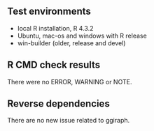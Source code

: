## Test environments

* local R installation, R 4.3.2
* Ubuntu, mac-os and windows with R release
* win-builder (older, release and devel)

## R CMD check results

There were no ERROR, WARNING or NOTE.

## Reverse dependencies

There are no new issue related to ggiraph.
